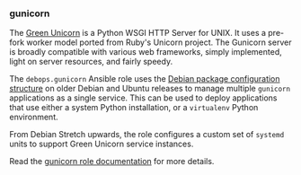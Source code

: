 ### gunicorn

The [Green Unicorn](http://gunicorn.org/) is a Python WSGI HTTP Server
for UNIX. It uses a pre-fork worker model ported from Ruby's Unicorn
project. The Gunicorn server is broadly compatible with various web
frameworks, simply implemented, light on server resources, and fairly
speedy.

The `debops.gunicorn` Ansible role uses the [Debian package
configuration
structure](https://chris-lamb.co.uk/posts/sysadmin-friendly-deployment-gunicorn-debian)
on older Debian and Ubuntu releases to manage multiple `gunicorn`
applications as a single service. This can be used to deploy
applications that use either a system Python installation, or a
`virtualenv` Python environment.

From Debian Stretch upwards, the role configures a custom set of
`systemd` units to support Green Unicorn service instances.

Read the [gunicorn role documentation](https://docs.debops.org/en/stable-3.0/ansible/roles/gunicorn/) for more details.
